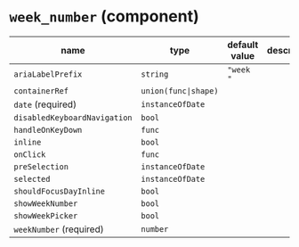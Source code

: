 # `week_number` (component)

| name                         | type                 | default value | description |
| ---------------------------- | -------------------- | ------------- | ----------- |
| `ariaLabelPrefix`            | `string`             | `"week "`     |             |
| `containerRef`               | `union(func\|shape)` |               |             |
| `date` (required)            | `instanceOfDate`     |               |             |
| `disabledKeyboardNavigation` | `bool`               |               |             |
| `handleOnKeyDown`            | `func`               |               |             |
| `inline`                     | `bool`               |               |             |
| `onClick`                    | `func`               |               |             |
| `preSelection`               | `instanceOfDate`     |               |             |
| `selected`                   | `instanceOfDate`     |               |             |
| `shouldFocusDayInline`       | `bool`               |               |             |
| `showWeekNumber`             | `bool`               |               |             |
| `showWeekPicker`             | `bool`               |               |             |
| `weekNumber` (required)      | `number`             |               |             |
